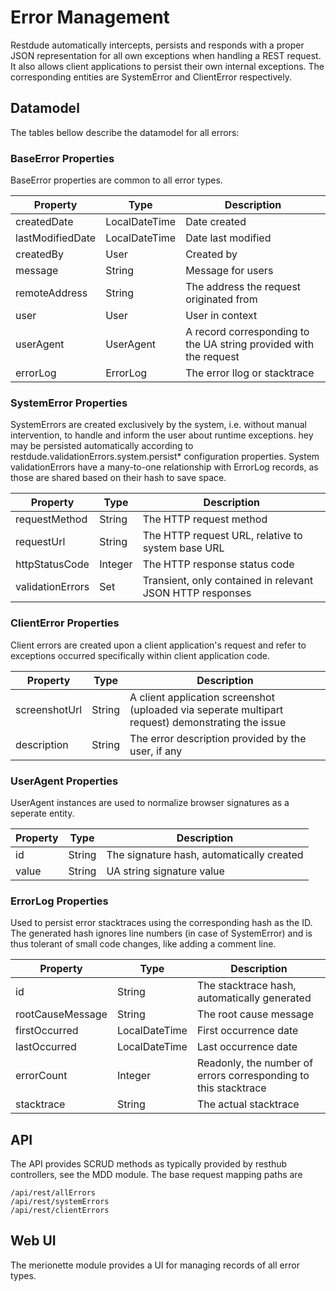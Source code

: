 # Error Management

Restdude automatically intercepts, persists and responds with a proper JSON representation for all own exceptions when handling a REST request. It also allows client applications to persist their own internal exceptions. The corresponding entities are SystemError and ClientError respectively.

## Datamodel

The tables bellow describe the datamodel for all errors:

### BaseError Properties

BaseError properties are common to all error types.

Property     | Type   | Description
------------ | ------ | -------------------
createdDate  | LocalDateTime | Date created
lastModifiedDate  | LocalDateTime | Date last modified
createdBy | User | Created by
message   | String | Message for users
remoteAddress  | String | The address the request originated from
user | User | User in context
userAgent    | UserAgent | A record corresponding to the UA string provided with the request
errorLog     | ErrorLog  | The error llog or stacktrace

### SystemError Properties

SystemErrors are created exclusively by the system, i.e. without manual intervention, to handle and inform the user about runtime exceptions. hey may be persisted automatically according to restdude.validationErrors.system.persist* configuration properties. System validationErrors have a many-to-one relationship with ErrorLog records, as those are shared based on their hash to save space.

Property     | Type   | Description
------------ | ------ | -------------------
requestMethod  | String | The HTTP request method
requestUrl  | String | The HTTP request URL, relative to system base URL
httpStatusCode | Integer | The HTTP response status code
validationErrors   | Set<ConstraintViolationEntry> | Transient, only contained in relevant JSON HTTP responses

### ClientError Properties

Client errors are created upon a client application's request and refer to exceptions occurred specifically within client application code.

Property     | Type   | Description
------------ | ------ | -------------------
screenshotUrl  | String | A client application screenshot (uploaded via seperate multipart request) demonstrating the issue
description  | String | The error description provided by the user, if any

### UserAgent Properties

UserAgent instances are used to normalize browser signatures as a seperate entity.

Property     | Type   | Description
------------ | ------ | -------------------
id  | String | The signature hash, automatically created
value  | String | UA string signature value

### ErrorLog Properties

Used to persist error stacktraces using the corresponding hash as the ID. The generated hash ignores line numbers (in case of SystemError) and is thus tolerant of small code changes, like adding a comment line.

Property     | Type   | Description
------------ | ------ | -------------------
id           | String | The stacktrace hash, automatically generated
rootCauseMessage  | String | The root cause message
firstOccurred  | LocalDateTime | First occurrence date
lastOccurred   | LocalDateTime | Last occurrence date
errorCount     | Integer  | Readonly, the number of errors corresponding to this stacktrace
stacktrace     | String   | The actual stacktrace

## API

The API provides SCRUD methods as typically provided by resthub controllers, see the MDD module. The base request mapping paths are

    /api/rest/allErrors
    /api/rest/systemErrors
    /api/rest/clientErrors

## Web UI

The merionette module provides a UI for managing records of all error types.


